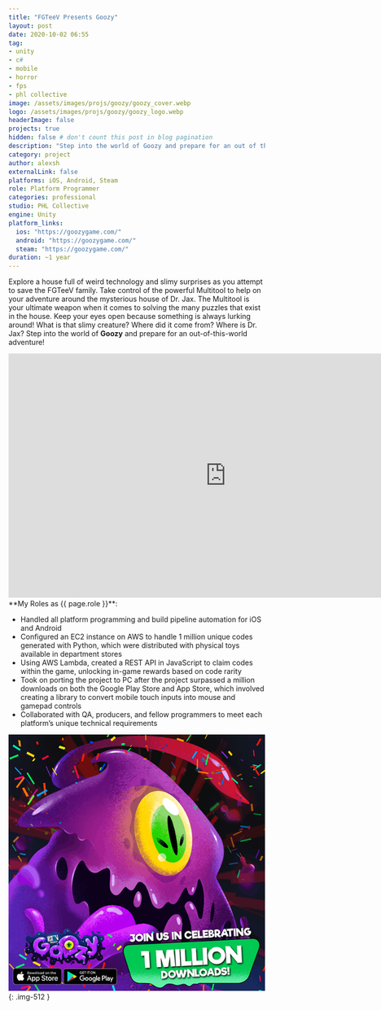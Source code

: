 ```yaml
---
title: "FGTeeV Presents Goozy"
layout: post
date: 2020-10-02 06:55
tag: 
- unity
- c#
- mobile
- horror
- fps
- phl collective
image: /assets/images/projs/goozy/goozy_cover.webp
logo: /assets/images/projs/goozy/goozy_logo.webp
headerImage: false
projects: true
hidden: false # don't count this post in blog pagination
description: "Step into the world of Goozy and prepare for an out of this world adventure!​"
category: project
author: alexsh
externalLink: false
platforms: iOS, Android, Steam
role: Platform Programmer
categories: professional
studio: PHL Collective
engine: Unity
platform_links:
  ios: "https://goozygame.com/"
  android: "https://goozygame.com/"
  steam: "https://goozygame.com/"
duration: ~1 year
---
```

Explore a house full of weird technology and slimy surprises as you attempt to save the FGTeeV family. Take control of the powerful Multitool to help on your adventure around the mysterious house of Dr. Jax. The Multitool is your ultimate weapon when it comes to solving the many puzzles that exist in the house. Keep your eyes open because something is always lurking around! What is that slimy creature? Where did it come from? Where is Dr. Jax? Step into the world of **Goozy** and prepare for an out-of-this-world adventure!


<iframe width="854" height="480" src="https://www.youtube.com/embed/eAzt-PUG524" title="Goozy Presented by FGTeeV | Gameplay Trailer" frameborder="0" allow="accelerometer; autoplay; clipboard-write; encrypted-media; gyroscope; picture-in-picture; web-share" referrerpolicy="strict-origin-when-cross-origin" allowfullscreen></iframe>


<section id="my-roles"></section>
**My Roles as {{ page.role }}**:

- Handled all platform programming and build pipeline automation for iOS and Android
- Configured an EC2 instance on AWS to handle 1 million unique codes generated with Python, which were distributed with physical toys available in department stores
- Using AWS Lambda, created a REST API in JavaScript to claim codes within the game, unlocking in-game rewards based on code rarity
- Took on porting the project to PC after the project surpassed a million downloads on both the Google Play Store and App Store, which involved creating a library to convert mobile touch inputs into mouse and gamepad controls
- Collaborated with QA, producers, and fellow programmers to meet each platform’s unique technical requirements

![Goozy Millions](/assets/images/projs/goozy/goozy-million.webp){: .img-512 }

